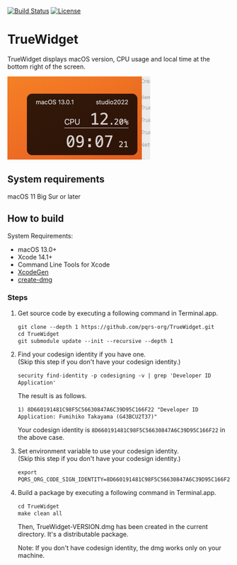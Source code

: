 [![Build Status](https://github.com/pqrs-org/TrueWidget/workflows/TrueWidget%20CI/badge.svg)](https://github.com/pqrs-org/TrueWidget/actions)
[![License](https://img.shields.io/badge/license-Public%20Domain-blue.svg)](https://github.com/pqrs-org/TrueWidget/blob/main/LICENSE.md)

# TrueWidget

TrueWidget displays macOS version, CPU usage and local time at the bottom right of the screen.

![screenshot](docs/screenshot.png)

## System requirements

macOS 11 Big Sur or later

## How to build

System Requirements:

-   macOS 13.0+
-   Xcode 14.1+
-   Command Line Tools for Xcode
-   [XcodeGen](https://github.com/yonaskolb/XcodeGen)
-   [create-dmg](https://github.com/sindresorhus/create-dmg)

### Steps

1.  Get source code by executing a following command in Terminal.app.

    ```shell
    git clone --depth 1 https://github.com/pqrs-org/TrueWidget.git
    cd TrueWidget
    git submodule update --init --recursive --depth 1
    ```

2.  Find your codesign identity if you have one.<br />
    (Skip this step if you don't have your codesign identity.)

    ```shell
    security find-identity -p codesigning -v | grep 'Developer ID Application'
    ```

    The result is as follows.

    ```text
    1) 8D660191481C98F5C56630847A6C39D95C166F22 "Developer ID Application: Fumihiko Takayama (G43BCU2T37)"
    ```

    Your codesign identity is `8D660191481C98F5C56630847A6C39D95C166F22` in the above case.

3.  Set environment variable to use your codesign identity.<br />
    (Skip this step if you don't have your codesign identity.)

    ```shell
    export PQRS_ORG_CODE_SIGN_IDENTITY=8D660191481C98F5C56630847A6C39D95C166F22
    ```

4.  Build a package by executing a following command in Terminal.app.

    ```shell
    cd TrueWidget
    make clean all
    ```

    Then, TrueWidget-VERSION.dmg has been created in the current directory.
    It's a distributable package.

    Note: If you don't have codesign identity, the dmg works only on your machine.
